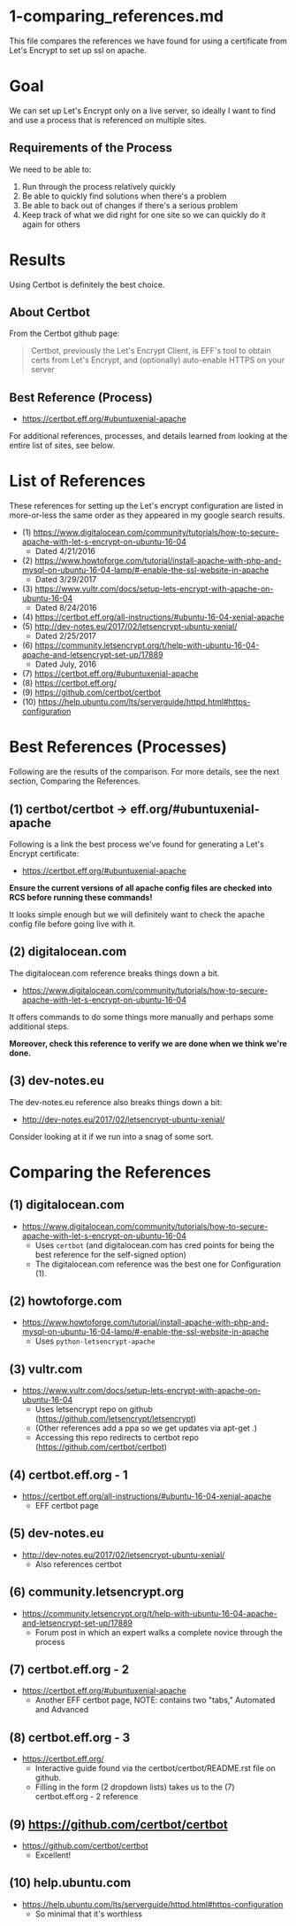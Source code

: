 
# 1-comparing_references.md

This file compares the references we have found for using a certificate from
Let's Encrypt to set up ssl on apache.

# Goal

We can set up Let's Encrypt only on a live server, so ideally I want to
find and use a process that is referenced on multiple sites.

## Requirements of the Process

We need to be able to:

1. Run through the process relatively quickly
2. Be able to quickly find solutions when there's a problem
3. Be able to back out of changes if there's a serious problem
4. Keep track of what we did right for one site so we can quickly do it again for others

# Results

Using Certbot is definitely the best choice.

## About Certbot

From the Certbot github page:

> Certbot, previously the Let's Encrypt Client,
> is EFF's tool to obtain certs from Let's Encrypt, and
> (optionally) auto-enable HTTPS on your server

## Best Reference (Process)

- https://certbot.eff.org/#ubuntuxenial-apache

For additional references, processes, and details learned from looking at the
entire list of sites, see below.

# List of References

These references for setting up the Let's encrypt configuration
are listed in more-or-less the same order as they appeared in my google search results.

- (1) https://www.digitalocean.com/community/tutorials/how-to-secure-apache-with-let-s-encrypt-on-ubuntu-16-04
  - Dated 4/21/2016
- (2) https://www.howtoforge.com/tutorial/install-apache-with-php-and-mysql-on-ubuntu-16-04-lamp/#-enable-the-ssl-website-in-apache
  - Dated 3/29/2017
- (3) https://www.vultr.com/docs/setup-lets-encrypt-with-apache-on-ubuntu-16-04
  - Dated 8/24/2016
- (4) https://certbot.eff.org/all-instructions/#ubuntu-16-04-xenial-apache
- (5) http://dev-notes.eu/2017/02/letsencrypt-ubuntu-xenial/
  - Dated 2/25/2017
- (6) https://community.letsencrypt.org/t/help-with-ubuntu-16-04-apache-and-letsencrypt-set-up/17889
  - Dated July, 2016
- (7) https://certbot.eff.org/#ubuntuxenial-apache
- (8) https://certbot.eff.org/
- (9) https://github.com/certbot/certbot
- (10) https://help.ubuntu.com/lts/serverguide/httpd.html#https-configuration

# Best References (Processes)

Following are the results of the comparison.
For more details, see the next section, Comparing the References.

## (1) certbot/certbot -> eff.org/#ubuntuxenial-apache

Following is a link the best process we've found for generating a Let's Encrypt certificate:

- https://certbot.eff.org/#ubuntuxenial-apache

**Ensure the current versions of all apache config files are checked into RCS before running these commands!**

It looks simple enough but we will definitely want to check the apache config file before going live with it.

## (2) digitalocean.com

The digitalocean.com reference breaks things down a bit.

- https://www.digitalocean.com/community/tutorials/how-to-secure-apache-with-let-s-encrypt-on-ubuntu-16-04

It offers commands to do some things more manually and perhaps some additional steps.

**Moreover, check this reference to verify we are done when we think we're done.**

## (3) dev-notes.eu

The dev-notes.eu reference also breaks things down a bit:

- http://dev-notes.eu/2017/02/letsencrypt-ubuntu-xenial/

Consider looking at it if we run into a snag of some sort.

# Comparing the References

## (1) digitalocean.com

- https://www.digitalocean.com/community/tutorials/how-to-secure-apache-with-let-s-encrypt-on-ubuntu-16-04
  - Uses `certbot` (and digitalocean.com has cred points for being the best reference for the self-signed option)
  - The digitalocean.com reference was the best one for Configuration (1).

## (2) howtoforge.com

- https://www.howtoforge.com/tutorial/install-apache-with-php-and-mysql-on-ubuntu-16-04-lamp/#-enable-the-ssl-website-in-apache
  - Uses `python-letsencrypt-apache`

## (3) vultr.com

- https://www.vultr.com/docs/setup-lets-encrypt-with-apache-on-ubuntu-16-04
  - Uses letsencrypt repo on github (https://github.com/letsencrypt/letsencrypt)
  - (Other references add a ppa so we get updates via apt-get .)
  - Accessing this repo redirects to certbot repo (https://github.com/certbot/certbot)

## (4) certbot.eff.org - 1

- https://certbot.eff.org/all-instructions/#ubuntu-16-04-xenial-apache
  - EFF certbot page

## (5) dev-notes.eu

- http://dev-notes.eu/2017/02/letsencrypt-ubuntu-xenial/
  - Also references certbot

## (6) community.letsencrypt.org

- https://community.letsencrypt.org/t/help-with-ubuntu-16-04-apache-and-letsencrypt-set-up/17889
  - Forum post in which an expert walks a complete novice through the process

## (7) certbot.eff.org - 2

- https://certbot.eff.org/#ubuntuxenial-apache
  - Another EFF certbot page, NOTE: contains two "tabs," Automated and Advanced

## (8) certbot.eff.org - 3

- https://certbot.eff.org/
  - Interactive guide found via the certbot/certbot/README.rst file on github.
  - Filling in the form (2 dropdown lists) takes us to the (7) certbot.eff.org - 2 reference

## (9) https://github.com/certbot/certbot

- https://github.com/certbot/certbot
  - Excellent!

## (10) help.ubuntu.com

- https://help.ubuntu.com/lts/serverguide/httpd.html#https-configuration
  - So minimal that it's worthless


